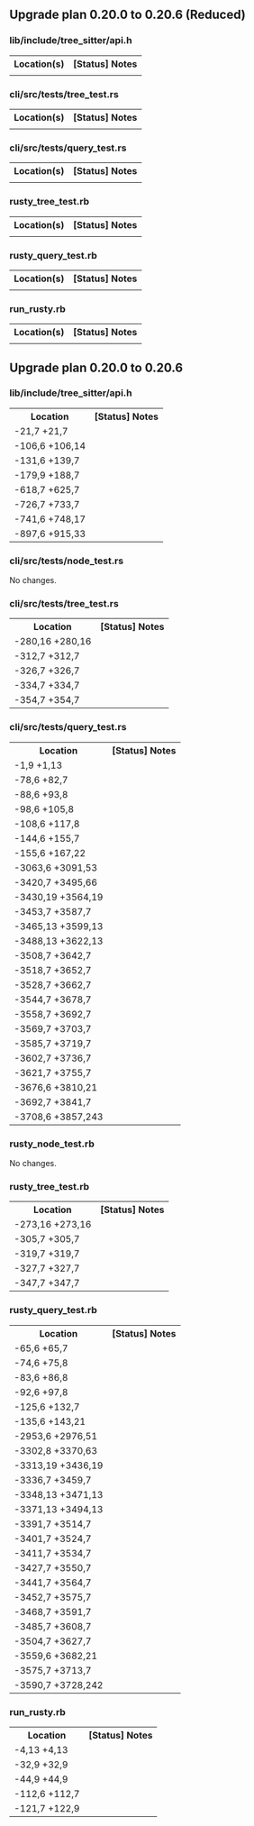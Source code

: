 ## Upgrade plan 0.20.0 to 0.20.6 (Reduced)


### lib/include/tree_sitter/api.h

<table>
<tr><th>Location(s)</th><th>[Status] Notes</th></tr>
<tr>
<td>

</td>
<td>

</td>
</tr>

</table>



### cli/src/tests/tree_test.rs

<table>
<tr><th>Location(s)</th><th>[Status] Notes</th></tr>
<tr>
<td>

</td>
<td>

</td>
</tr>

</table>



### cli/src/tests/query_test.rs

<table>
<tr><th>Location(s)</th><th>[Status] Notes</th></tr>
<tr>
<td>

</td>
<td>

</td>
</tr>

</table>



### rusty_tree_test.rb

<table>
<tr><th>Location(s)</th><th>[Status] Notes</th></tr>
<tr>
<td>

</td>
<td>

</td>
</tr>

</table>



### rusty_query_test.rb

<table>
<tr><th>Location(s)</th><th>[Status] Notes</th></tr>
<tr>
<td>

</td>
<td>

</td>
</tr>

</table>



### run_rusty.rb

<table>
<tr><th>Location(s)</th><th>[Status] Notes</th></tr>
<tr>
<td>

</td>
<td>

</td>
</tr>

</table>

## Upgrade plan 0.20.0 to 0.20.6


### lib/include/tree_sitter/api.h

<table>
<tr><th>Location</th><th>[Status] Notes</th></tr>
<tr>
<td>
-21,7 +21,7
</td>
<td>

</td>
</tr>

<tr>
<td>
-106,6 +106,14
</td>
<td>

</td>
</tr>

<tr>
<td>
-131,6 +139,7
</td>
<td>

</td>
</tr>

<tr>
<td>
-179,9 +188,7
</td>
<td>

</td>
</tr>

<tr>
<td>
-618,7 +625,7
</td>
<td>

</td>
</tr>

<tr>
<td>
-726,7 +733,7
</td>
<td>

</td>
</tr>

<tr>
<td>
-741,6 +748,17
</td>
<td>

</td>
</tr>

<tr>
<td>
-897,6 +915,33
</td>
<td>

</td>
</tr>

</table>




### cli/src/tests/node_test.rs

No changes.


### cli/src/tests/tree_test.rs

<table>
<tr><th>Location</th><th>[Status] Notes</th></tr>
<tr>
<td>
-280,16 +280,16
</td>
<td>

</td>
</tr>

<tr>
<td>
-312,7 +312,7
</td>
<td>

</td>
</tr>

<tr>
<td>
-326,7 +326,7
</td>
<td>

</td>
</tr>

<tr>
<td>
-334,7 +334,7
</td>
<td>

</td>
</tr>

<tr>
<td>
-354,7 +354,7
</td>
<td>

</td>
</tr>

</table>




### cli/src/tests/query_test.rs

<table>
<tr><th>Location</th><th>[Status] Notes</th></tr>
<tr>
<td>
-1,9 +1,13
</td>
<td>

</td>
</tr>

<tr>
<td>
-78,6 +82,7
</td>
<td>

</td>
</tr>

<tr>
<td>
-88,6 +93,8
</td>
<td>

</td>
</tr>

<tr>
<td>
-98,6 +105,8
</td>
<td>

</td>
</tr>

<tr>
<td>
-108,6 +117,8
</td>
<td>

</td>
</tr>

<tr>
<td>
-144,6 +155,7
</td>
<td>

</td>
</tr>

<tr>
<td>
-155,6 +167,22
</td>
<td>

</td>
</tr>

<tr>
<td>
-3063,6 +3091,53
</td>
<td>

</td>
</tr>

<tr>
<td>
-3420,7 +3495,66
</td>
<td>

</td>
</tr>

<tr>
<td>
-3430,19 +3564,19
</td>
<td>

</td>
</tr>

<tr>
<td>
-3453,7 +3587,7
</td>
<td>

</td>
</tr>

<tr>
<td>
-3465,13 +3599,13
</td>
<td>

</td>
</tr>

<tr>
<td>
-3488,13 +3622,13
</td>
<td>

</td>
</tr>

<tr>
<td>
-3508,7 +3642,7
</td>
<td>

</td>
</tr>

<tr>
<td>
-3518,7 +3652,7
</td>
<td>

</td>
</tr>

<tr>
<td>
-3528,7 +3662,7
</td>
<td>

</td>
</tr>

<tr>
<td>
-3544,7 +3678,7
</td>
<td>

</td>
</tr>

<tr>
<td>
-3558,7 +3692,7
</td>
<td>

</td>
</tr>

<tr>
<td>
-3569,7 +3703,7
</td>
<td>

</td>
</tr>

<tr>
<td>
-3585,7 +3719,7
</td>
<td>

</td>
</tr>

<tr>
<td>
-3602,7 +3736,7
</td>
<td>

</td>
</tr>

<tr>
<td>
-3621,7 +3755,7
</td>
<td>

</td>
</tr>

<tr>
<td>
-3676,6 +3810,21
</td>
<td>

</td>
</tr>

<tr>
<td>
-3692,7 +3841,7
</td>
<td>

</td>
</tr>

<tr>
<td>
-3708,6 +3857,243
</td>
<td>

</td>
</tr>

</table>




### rusty_node_test.rb

No changes.


### rusty_tree_test.rb

<table>
<tr><th>Location</th><th>[Status] Notes</th></tr>
<tr>
<td>
-273,16 +273,16
</td>
<td>

</td>
</tr>

<tr>
<td>
-305,7 +305,7
</td>
<td>

</td>
</tr>

<tr>
<td>
-319,7 +319,7
</td>
<td>

</td>
</tr>

<tr>
<td>
-327,7 +327,7
</td>
<td>

</td>
</tr>

<tr>
<td>
-347,7 +347,7
</td>
<td>

</td>
</tr>

</table>




### rusty_query_test.rb

<table>
<tr><th>Location</th><th>[Status] Notes</th></tr>
<tr>
<td>
-65,6 +65,7
</td>
<td>

</td>
</tr>

<tr>
<td>
-74,6 +75,8
</td>
<td>

</td>
</tr>

<tr>
<td>
-83,6 +86,8
</td>
<td>

</td>
</tr>

<tr>
<td>
-92,6 +97,8
</td>
<td>

</td>
</tr>

<tr>
<td>
-125,6 +132,7
</td>
<td>

</td>
</tr>

<tr>
<td>
-135,6 +143,21
</td>
<td>

</td>
</tr>

<tr>
<td>
-2953,6 +2976,51
</td>
<td>

</td>
</tr>

<tr>
<td>
-3302,8 +3370,63
</td>
<td>

</td>
</tr>

<tr>
<td>
-3313,19 +3436,19
</td>
<td>

</td>
</tr>

<tr>
<td>
-3336,7 +3459,7
</td>
<td>

</td>
</tr>

<tr>
<td>
-3348,13 +3471,13
</td>
<td>

</td>
</tr>

<tr>
<td>
-3371,13 +3494,13
</td>
<td>

</td>
</tr>

<tr>
<td>
-3391,7 +3514,7
</td>
<td>

</td>
</tr>

<tr>
<td>
-3401,7 +3524,7
</td>
<td>

</td>
</tr>

<tr>
<td>
-3411,7 +3534,7
</td>
<td>

</td>
</tr>

<tr>
<td>
-3427,7 +3550,7
</td>
<td>

</td>
</tr>

<tr>
<td>
-3441,7 +3564,7
</td>
<td>

</td>
</tr>

<tr>
<td>
-3452,7 +3575,7
</td>
<td>

</td>
</tr>

<tr>
<td>
-3468,7 +3591,7
</td>
<td>

</td>
</tr>

<tr>
<td>
-3485,7 +3608,7
</td>
<td>

</td>
</tr>

<tr>
<td>
-3504,7 +3627,7
</td>
<td>

</td>
</tr>

<tr>
<td>
-3559,6 +3682,21
</td>
<td>

</td>
</tr>

<tr>
<td>
-3575,7 +3713,7
</td>
<td>

</td>
</tr>

<tr>
<td>
-3590,7 +3728,242
</td>
<td>

</td>
</tr>

</table>




### run_rusty.rb

<table>
<tr><th>Location</th><th>[Status] Notes</th></tr>
<tr>
<td>
-4,13 +4,13
</td>
<td>

</td>
</tr>

<tr>
<td>
-32,9 +32,9
</td>
<td>

</td>
</tr>

<tr>
<td>
-44,9 +44,9
</td>
<td>

</td>
</tr>

<tr>
<td>
-112,6 +112,7
</td>
<td>

</td>
</tr>

<tr>
<td>
-121,7 +122,9
</td>
<td>

</td>
</tr>

</table>


